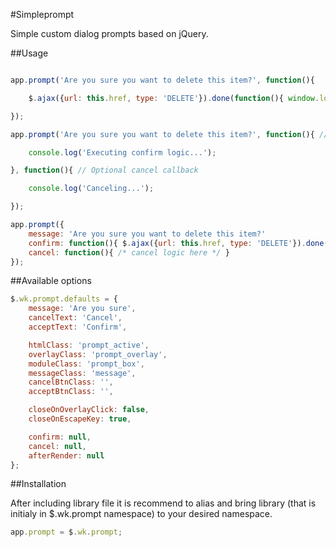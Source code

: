 #Simpleprompt

Simple custom dialog prompts based on jQuery.

##Usage
```javascript

app.prompt('Are you sure you want to delete this item?', function(){

	$.ajax({url: this.href, type: 'DELETE'}).done(function(){ window.location.reload(); });

});

app.prompt('Are you sure you want to delete this item?', function(){ // Confirm callback

	console.log('Executing confirm logic...');

}, function(){ // Optional cancel callback

	console.log('Canceling...');

});

app.prompt({
	message: 'Are you sure you want to delete this item?'
	confirm: function(){ $.ajax({url: this.href, type: 'DELETE'}).done(function(){ window.location.reload(); }); },
	cancel: function(){ /* cancel logic here */ }
});
```
##Available options

```javascript
$.wk.prompt.defaults = {
	message: 'Are you sure',
	cancelText: 'Cancel',
	acceptText: 'Confirm',

	htmlClass: 'prompt_active',
	overlayClass: 'prompt_overlay',
	moduleClass: 'prompt_box',
	messageClass: 'message',
	cancelBtnClass: '',
	acceptBtnClass: '',

	closeOnOverlayClick: false,
	closeOnEscapeKey: true,

	confirm: null,
	cancel: null,
	afterRender: null
};
```

##Installation

After including library file it is recommend to alias and bring library (that is initialy in $.wk.prompt namespace) to your desired namespace.
 ```javascript
 app.prompt = $.wk.prompt;
```


